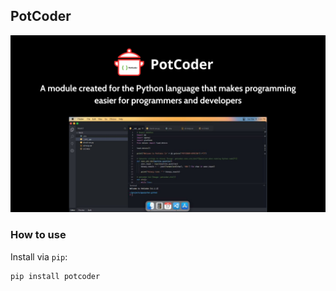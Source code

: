 ## PotCoder
![PotCoder Screenshot](./src/potcoder/assets/potcoder-screenshot.png)

### How to use
Install via `pip`:
```
pip install potcoder
```


